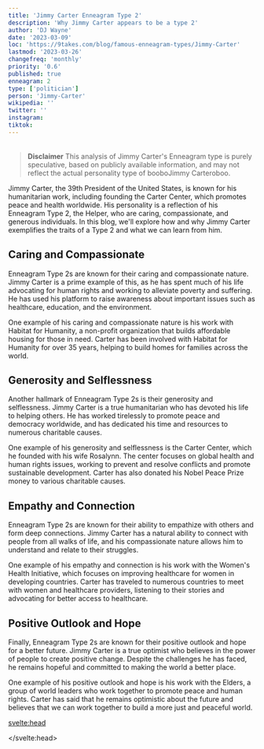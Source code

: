 ```yaml
---
title: 'Jimmy Carter Enneagram Type 2'
description: 'Why Jimmy Carter appears to be a type 2'
author: 'DJ Wayne'
date: '2023-03-09'
loc: 'https://9takes.com/blog/famous-enneagram-types/Jimmy-Carter'
lastmod: '2023-03-26'
changefreq: 'monthly'
priority: '0.6'
published: true
enneagram: 2
type: ['politician']
person: 'Jimmy-Carter'
wikipedia: ''
twitter: ''
instagram:
tiktok:
---
```


<script>
	import  PopCard  from "../../../lib/components/atoms/PopCard.svelte";
</script>
<div
	style="display: flex;
    justify-content: center;
    margin: 1rem 0;
	"
>
	<PopCard
		image={`/types/2s/${'Jimmy-Carter'}.webp`}
		showIcon={false}
		displayText="Jimmy Carter"
		subtext=""
	/>
</div>

> **Disclaimer** This analysis of Jimmy Carter's Enneagram type is purely speculative, based on publicly available information, and may not reflect the actual personality type of booboJimmy Carteroboo.

<p class="firstLetter">Jimmy Carter, the 39th President of the United States, is known for his humanitarian work, including founding the Carter Center, which promotes peace and health worldwide. His personality is a reflection of his Enneagram Type 2, the Helper, who are caring, compassionate, and generous individuals. In this blog, we'll explore how and why Jimmy Carter exemplifies the traits of a Type 2 and what we can learn from him.</p>

## Caring and Compassionate

Enneagram Type 2s are known for their caring and compassionate nature. Jimmy Carter is a prime example of this, as he has spent much of his life advocating for human rights and working to alleviate poverty and suffering. He has used his platform to raise awareness about important issues such as healthcare, education, and the environment.

One example of his caring and compassionate nature is his work with Habitat for Humanity, a non-profit organization that builds affordable housing for those in need. Carter has been involved with Habitat for Humanity for over 35 years, helping to build homes for families across the world.

## Generosity and Selflessness

Another hallmark of Enneagram Type 2s is their generosity and selflessness. Jimmy Carter is a true humanitarian who has devoted his life to helping others. He has worked tirelessly to promote peace and democracy worldwide, and has dedicated his time and resources to numerous charitable causes.

One example of his generosity and selflessness is the Carter Center, which he founded with his wife Rosalynn. The center focuses on global health and human rights issues, working to prevent and resolve conflicts and promote sustainable development. Carter has also donated his Nobel Peace Prize money to various charitable causes.

## Empathy and Connection

Enneagram Type 2s are known for their ability to empathize with others and form deep connections. Jimmy Carter has a natural ability to connect with people from all walks of life, and his compassionate nature allows him to understand and relate to their struggles.

One example of his empathy and connection is his work with the Women's Health Initiative, which focuses on improving healthcare for women in developing countries. Carter has traveled to numerous countries to meet with women and healthcare providers, listening to their stories and advocating for better access to healthcare.

## Positive Outlook and Hope

Finally, Enneagram Type 2s are known for their positive outlook and hope for a better future. Jimmy Carter is a true optimist who believes in the power of people to create positive change. Despite the challenges he has faced, he remains hopeful and committed to making the world a better place.

One example of his positive outlook and hope is his work with the Elders, a group of world leaders who work together to promote peace and human rights. Carter has said that he remains optimistic about the future and believes that we can work together to build a more just and peaceful world.

<svelte:head>

</svelte:head>
